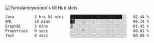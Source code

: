 ![Yamalameyooooo's GitHub stats](https://github-readme-stats.vercel.app/api?username=yamalameyooooo&theme=transparent&show_icons=true\&show=reviews,discussions_started,discussions_answered,prs_merged,prs_merged_percentage)

<!--START_SECTION:waka-->

```txt
Java         3 hrs 54 mins   ███████████████████████░░   92.44 %
XML          15 mins         █▓░░░░░░░░░░░░░░░░░░░░░░░   06.14 %
GraphQL      3 mins          ▒░░░░░░░░░░░░░░░░░░░░░░░░   01.42 %
Properties   0 secs          ░░░░░░░░░░░░░░░░░░░░░░░░░   00.01 %
Text         0 secs          ░░░░░░░░░░░░░░░░░░░░░░░░░   00.00 %
```

<!--END_SECTION:waka-->
